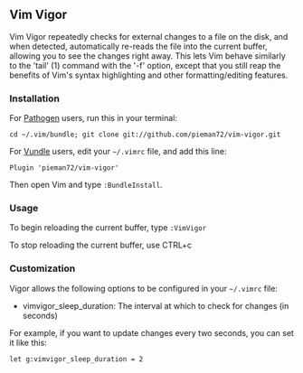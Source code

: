 ## Vim Vigor

Vim Vigor repeatedly checks for external changes to a file on the disk, and when detected, automatically re-reads the file into the current buffer, allowing you to see the changes right away. This lets Vim behave similarly to the 'tail' (1) command with the '-f' option, except that you still reap the benefits of Vim's syntax highlighting and other formatting/editing features.

### Installation

For [Pathogen](https://github.com/tpope/vim-pathogen) users, run this in your terminal:

`cd ~/.vim/bundle; git clone git://github.com/pieman72/vim-vigor.git`

For [Vundle](https://github.com/gmarik/vundle) users, edit your `~/.vimrc` file, and add this line:

`Plugin 'pieman72/vim-vigor'`

Then open Vim and type `:BundleInstall`.

### Usage

To begin reloading the current buffer, type `:VimVigor`

To stop reloading the current buffer, use CTRL+c

### Customization

Vigor allows the following options to be configured in your `~/.vimrc` file:

* vimvigor_sleep_duration:  The interval at which to check for changes (in seconds)

For example, if you want to update changes every two seconds, you can set it like this:

```viml
let g:vimvigor_sleep_duration = 2
```

